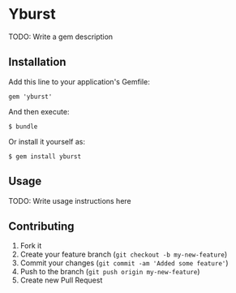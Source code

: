 # Yburst

TODO: Write a gem description

## Installation

Add this line to your application's Gemfile:

    gem 'yburst'

And then execute:

    $ bundle

Or install it yourself as:

    $ gem install yburst

## Usage

TODO: Write usage instructions here

## Contributing

1. Fork it
2. Create your feature branch (`git checkout -b my-new-feature`)
3. Commit your changes (`git commit -am 'Added some feature'`)
4. Push to the branch (`git push origin my-new-feature`)
5. Create new Pull Request
